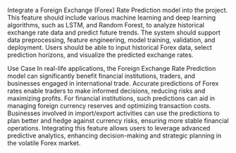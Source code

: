 Integrate a Foreign Exchange (Forex) Rate Prediction model into the project. This feature should include various machine learning and deep learning algorithms, such as LSTM, and Random Forest, to analyze historical exchange rate data and predict future trends. The system should support data preprocessing, feature engineering, model training, validation, and deployment. Users should be able to input historical Forex data, select prediction horizons, and visualize the predicted exchange rates.

Use Case
In real-life applications, the Foreign Exchange Rate Prediction model can significantly benefit financial institutions, traders, and businesses engaged in international trade. Accurate predictions of Forex rates enable traders to make informed decisions, reducing risks and maximizing profits. For financial institutions, such predictions can aid in managing foreign currency reserves and optimizing transaction costs. Businesses involved in import/export activities can use the predictions to plan better and hedge against currency risks, ensuring more stable financial operations. Integrating this feature allows users to leverage advanced predictive analytics, enhancing decision-making and strategic planning in the volatile Forex market.